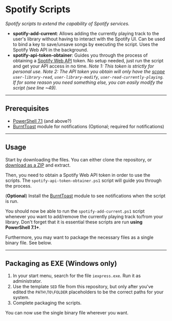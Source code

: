# Spotify Scripts

*Spotify scripts to extend the capability of Spotify services.*

- **spotify-add-current**: Allows adding the currently playing track to the user's library without having to interact with the Spotify UI. Can be used to bind a key to save/unsave songs by executing the script. Uses the Spotify Web API in the background.
- **spotify-api-token-obtainer**: Guides you through the process of obtaining a [Spotify Web API](https://developer.spotify.com/documentation/web-api/) token. No setup needed, just run the script and get your API access in no time.
*Note 1: This token is strictly for personal use.*
*Note 2: The API token you obtain will only have the [scope](https://developer.spotify.com/documentation/general/guides/scopes/) `user-library-read`, `user-library-modify`, `user-read-currently-playing`. If for some reason you need something else, you can easily modify the script (see line ~49).*

----------

## Prerequisites

- [PowerShell 7.1](https://aka.ms/powershell-release?tag=stable) (and above?)
- [BurntToast](https://github.com/Windos/BurntToast) module for notifications
(Optional; required for notifications)

----------

## Usage

Start by downloading the files. You can either clone the repository, or [download as a ZIP](https://github.com/vedattt/spotify-scripts/archive/refs/heads/master.zip) and extract.

Then, you need to obtain a Spotify Web API token in order to use the scripts.
The `spotify-api-token-obtainer.ps1` script will guide you through the process.

(**Optional**) Install the [BurntToast](https://github.com/Windos/BurntToast) module to see notifications when the script is run.

You should now be able to run the `spotify-add-current.ps1` script whenever you want to add/remove the currently playing track to/from your library. Don't forget that it is essential these scripts are run **using PowerShell 7.1+**.

Furthermore, you may want to package the necessary files as a single binary file. See below.

----------

## Packaging as EXE (Windows only)

1. In your start menu, search for the file `iexpress.exe`. Run it as administrator.
2. Use the template `SED` file from this repository, but only after you've edited the `PATH\TO\FOLDER` placeholders to be the correct paths for your system.
3. Complete packaging the scripts.

You can now use the single binary file wherever you want.
